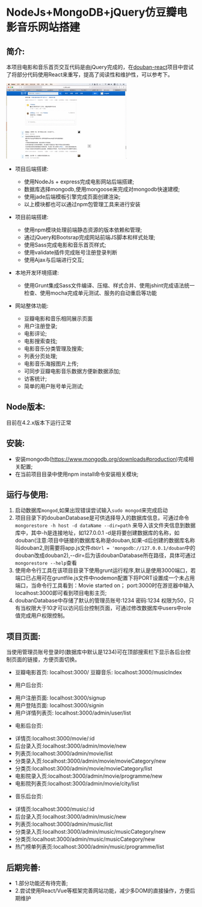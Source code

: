 NodeJs+MongoDB+jQuery仿豆瓣电影音乐网站搭建
================================================

简介:
---------------
本项目电影和音乐首页交互代码是由jQuery完成的，在<a href="https://github.com/Loogeek/douban-react" target="\_blank">douban-react</a>项目中尝试了将部分代码使用React来重写，提高了阅读性和维护性，可以参考下。

![项目演示](/gif/1.gif)

* 项目后端搭建:
  * 使用NodeJs + express完成电影网站后端搭建;
  * 数据库选择mongodb,使用mongoose来完成对mongodb快速建模;
  * 使用jade后端模板引擎完成页面创建渲染;
  * 以上模块都也可以通过npm包管理工具来进行安装

* 项目前端搭建:
  * 使用npm模块处理前端静态资源的版本依赖和管理;
  * 通过jQuery和Bootsrap完成网站前端JS脚本和样式处理;
  * 使用Sass完成电影和音乐首页样式;
  * 使用validate插件完成账号注册登录判断
  * 使用Ajax与后端进行交互;

* 本地开发环境搭建:
  * 使用Grunt集成Sass文件编译、压缩、样式合并、使用jshint完成语法统一检查、使用mocha完成单元测试、服务的自动重启等功能

* 网站整体功能:
  * 豆瓣电影和音乐相同展示页面
  * 用户注册登录;
  * 电影评论;
  * 电影搜索查找;
  * 电影音乐分类管理及搜索;
  * 列表分页处理;
  * 电影音乐海报图片上传;
  * 可同步豆瓣电影音乐数据方便新数据添加;
  * 访客统计;
  * 简单的用户账号单元测试;

Node版本:
-------
目前在4.2.x版本下运行正常

安装:
----
- 安装mongodb(https://www.mongodb.org/downloads#production)完成相关配置;
- 在当前项目目录中使用npm install命令安装相关模块;

运行与使用:
----
1. 启动数据库`mongod`,如果出现错误尝试输入`sudo mongod`来完成启动
2. 项目目录下的doubanDatabase是可供选择导入的数据库信息，可通过命令`mongorestore -h host -d dataName --dir=path` 来导入该文件夹信息到数据库中，其中-h是连接地址，如127.0.0.1 -d是将要创建数据库的名称，如douban(注意:项目中链接的数据库名称是douban,如果-d后创建的数据库名称叫douban2,则需要将app.js文件`dbUrl = 'mongodb://127.0.0.1/douban`中的douban改成douban2),--dir=后为该doubanDatabase所在路径，具体可通过`mongorestore --help`查看
3. 使用命令行工具在该项目目录下使用grunt运行程序,默认是使用3000端口，若端口已占用可在gruntfile.js文件中nodemon配置下将PORT设置成一个未占用端口，当命令行工具看到：Movie started on； port:3000时在游览器中输入localhost:3000即可看到项目电影主页;
4. doubanDatabase中存储了默认的管理员账号:1234 密码:1234 权限为50，只有当权限大于10才可以访问后台控制页面，可通过修改数据库中users中role值完成用户权限控制。


项目页面:
-------
当使用管理员账号登录时(数据库中默认是1234)可在顶部搜索栏下显示各后台控制页面的链接，方便页面切换。

* 豆瓣电影首页: localhost:3000/  豆瓣音乐: localhost:3000/musicIndex

* 用户后台页:
- 用户注册页面: localhost:3000/signup
- 用户登陆页面: localhost:3000/signin
- 用户详情列表页: localhost:3000/admin/user/list

* 电影后台页:
- 详情页:localhost:3000/movie/:id
- 后台录入页:localhost:3000/admin/movie/new
- 列表页:localhost:3000/admin/movie/list
- 分类录入页:localhost:3000/admin/movie/movieCategory/new
- 分类页:localhost:3000/admin/movie/movieCategory/list
- 电影院录入页:localhost:3000/admin/movie/programme/new
- 电影院列表页:localhost:3000/admin/movie/city/list

* 音乐后台页:
- 详情页:localhost:3000/music/:id
- 后台录入页:localhost:3000/admin/music/new
- 列表页:localhost:3000/admin/music/list
- 分类录入页:localhost:3000/admin/music/musicCategory/new
- 分类页:localhost:3000/admin/music/musicCategory/new
- 热门榜单列表页:localhost:3000/admin/music/programme/list

后期完善:
-------
* 1.部分功能还有待完善;
* 2.尝试使用React/Vue等框架完善网站功能，减少多DOM的直接操作，方便后期维护

